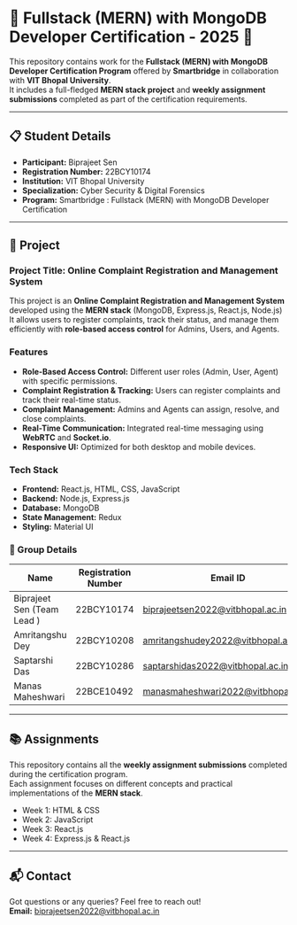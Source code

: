 # 🚀 Fullstack (MERN) with MongoDB Developer Certification - 2025 🚀

This repository contains work for the **Fullstack (MERN) with MongoDB Developer Certification Program** offered by **Smartbridge** in collaboration with **VIT Bhopal University**.  
It includes a full-fledged **MERN stack project** and **weekly assignment submissions** completed as part of the certification requirements.

---

## 📋 Student Details

- **Participant:** Biprajeet Sen  
- **Registration Number:** 22BCY10174  
- **Institution:** VIT Bhopal University  
- **Specialization:** Cyber Security & Digital Forensics  
- **Program:** Smartbridge : Fullstack (MERN) with MongoDB Developer Certification  

---

## 💼 Project

### Project Title: Online Complaint Registration and Management System

This project is an **Online Complaint Registration and Management System** developed using the **MERN stack** (MongoDB, Express.js, React.js, Node.js) 
It allows users to register complaints, track their status, and manage them efficiently with **role-based access control** for Admins, Users, and Agents.

### Features
- **Role-Based Access Control:** Different user roles (Admin, User, Agent) with specific permissions.
- **Complaint Registration & Tracking:** Users can register complaints and track their real-time status.
- **Complaint Management:** Admins and Agents can assign, resolve, and close complaints.
- **Real-Time Communication:** Integrated real-time messaging using **WebRTC** and **Socket.io**.
- **Responsive UI:** Optimized for both desktop and mobile devices.

### Tech Stack
- **Frontend:** React.js, HTML, CSS, JavaScript
- **Backend:** Node.js, Express.js
- **Database:** MongoDB
- **State Management:** Redux
- **Styling:** Material UI


### 👥 Group Details

| Name             | Registration Number | Email ID                              |
| ---------------- | -------------------- | ------------------------------------- |
| Biprajeet Sen (Team Lead )  | 22BCY10174            | biprajeetsen2022@vitbhopal.ac.in      |
| Amritangshu Dey  | 22BCY10208            | amritangshudey2022@vitbhopal.ac.in    |
| Saptarshi Das    | 22BCY10286            | saptarshidas2022@vitbhopal.ac.in      |
| Manas Maheshwari | 22BCE10492            | manasmaheshwari2022@vitbhopal.ac.in   |


---

## 📚 Assignments

This repository contains all the **weekly assignment submissions** completed during the certification program.  
Each assignment focuses on different concepts and practical implementations of the **MERN stack**.

- Week 1: HTML & CSS 
- Week 2: JavaScript 
- Week 3: React.js
- Week 4: Express.js & React.js


---

## 📬 Contact

Got questions or any queries? Feel free to reach out!  
**Email:** [biprajeetsen2022@vitbhopal.ac.in](mailto:biprajeetsen2022@vitbhopal.ac.in)


